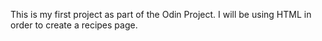 This is my first project as part of the Odin Project. I will be using HTML in order to create a recipes page.